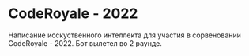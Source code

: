 # CodeRoyale - 2022
Написание исскуственного интеллекта для участия в сорвеновании CodeRoyale - 2022. Бот вылетел во 2 раунде.
